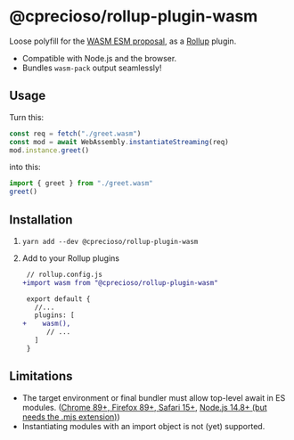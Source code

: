 # @cprecioso/rollup-plugin-wasm

Loose polyfill for the [WASM ESM proposal](https://github.com/WebAssembly/esm-integration), as a [Rollup](https://rollupjs.org/) plugin.

- Compatible with Node.js and the browser.
- Bundles `wasm-pack` output seamlessly!

## Usage

Turn this:

```js
const req = fetch("./greet.wasm")
const mod = await WebAssembly.instantiateStreaming(req)
mod.instance.greet()
```

into this:

```js
import { greet } from "./greet.wasm"
greet()
```

## Installation

1. `yarn add --dev @cprecioso/rollup-plugin-wasm`

2. Add to your Rollup plugins

   ```diff
    // rollup.config.js
   +import wasm from "@cprecioso/rollup-plugin-wasm"

    export default {
      //...
      plugins: [
   +    wasm(),
         // ...
      ]
    }
   ```

## Limitations

- The target environment or final bundler must allow top-level await in ES modules. ([Chrome 89+, Firefox 89+, Safari 15+](https://caniuse.com/mdn-javascript_operators_await_top_level), [Node.js 14.8+ (but needs the .mjs extension)](https://nodejs.org/api/esm.html#top-level-await))
- Instantiating modules with an import object is not (yet) supported.

